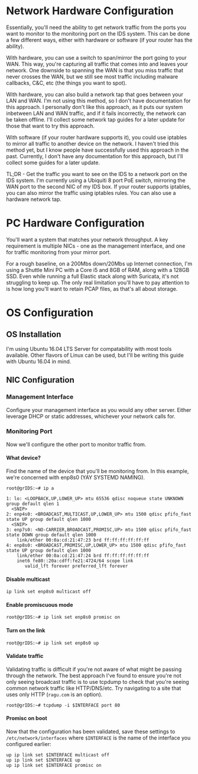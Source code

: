 # Network Hardware Configuration
Essentially, you'll need the ability to get network traffic from the ports you want to monitor to the monitoring port on the IDS system. This can be done a few different ways, either with hardware or software (if your router has the ability). 

With hardware, you can use a switch to span/mirror the port going to your WAN. This way, you're capturing all traffic that comes into and leaves your network. One downside to spanning the WAN is that you miss traffic that never crosses the WAN, but we still see most traffic including malware callbacks, C&C, etc (the things you want to spot).

With hardware, you can also build a network tap that goes between your LAN and WAN. I'm not using this method, so I don't have documentation for this approach. I personally don't like this approach, as it puts our system inbetween LAN and WAN traffic, and if it fails incorrectly, the network can be taken offline. I'll collect some network tap guides for a later update for those that want to try this approach.

With software (if your router hardware supports it), you could use iptables to mirror all traffic to another device on the network. I haven't tried this method yet, but I know people have successfully used this approach in the past. Currently, I don't have any documentation for this approach, but I'll collect some guides for a later update.

TL;DR - Get the traffic you want to see on the IDS to a network port on the IDS system. I'm currently using a Ubiquiti 8 port PoE switch, mirroring the WAN port to the second NIC of my IDS box. If your router supports iptables, you can also mirror the traffic using iptables rules. You can also use a hardware network tap.

# PC Hardware Configuration
You'll want a system that matches your network throughput. A key requirement is multiple NICs - one as the management interface, and one for traffic monitoring from your mirror port.

For a rough baseline, on a 200Mbs down/20Mbs up Internet connection, I'm using a Shuttle Mini PC with a Core i5 and 8GB of RAM, along with a 128GB SSD. Even while running a full Elastic stack along with Suricata, it's not struggling to keep up. The only real limitation you'll have to pay attention to is how long you'll want to retain PCAP files, as that's all about storage.

# OS Configuration

## OS Installation
I'm using Ubuntu 16.04 LTS Server for compatability with most tools available. Other flavors of Linux can be used, but I'll be writing this guide with Ubuntu 16.04 in mind.

## NIC Configuration
### Management Interface
Configure your management interface as you would any other server. Either leverage DHCP or static addresses, whichever your network calls for.

### Monitoring Port
Now we'll configure the other port to monitor traffic from.

#### What device?
Find the name of the device that you'll be monitoring from. In this example, we're concerned with enp8s0 (YAY SYSTEMD NAMING).

`root@grIDS:~# ip a`

```
1: lo: <LOOPBACK,UP,LOWER_UP> mtu 65536 qdisc noqueue state UNKNOWN group default qlen 1
  <SNIP>
2: enp4s0: <BROADCAST,MULTICAST,UP,LOWER_UP> mtu 1500 qdisc pfifo_fast state UP group default qlen 1000
  <SNIP>
3: enp7s0: <NO-CARRIER,BROADCAST,PROMISC,UP> mtu 1500 qdisc pfifo_fast state DOWN group default qlen 1000
    link/ether 00:0a:cd:21:47:23 brd ff:ff:ff:ff:ff:ff
4: enp8s0: <BROADCAST,PROMISC,UP,LOWER_UP> mtu 1500 qdisc pfifo_fast state UP group default qlen 1000
    link/ether 00:0a:cd:21:47:24 brd ff:ff:ff:ff:ff:ff
    inet6 fe80::20a:cdff:fe21:4724/64 scope link
       valid_lft forever preferred_lft forever
```

#### Disable multicast
```
ip link set enp8s0 multicast off
```

#### Enable promiscuous mode
```
root@grIDS:~# ip link set enp8s0 promisc on
```

#### Turn on the link
```
root@grIDS:~# ip link set enp8s0 up
```

#### Validate traffic
Validating traffic is difficult if you're not aware of what might be passing through the network. The best approach I've found to ensure you're not only seeing broadcast traffic is to use tcpdump to check that you're seeing common network traffic like HTTP/DNS/etc. Try navigating to a site that uses only HTTP (`ragu.com` is an option).

```
root@grIDS:~# tcpdump -i $INTERFACE port 80
```

#### Promisc on boot
Now that the configuration has been validated, save these settings to `/etc/network/interfaces` where `$INTERFACE` is the name of the interface you configured earlier:

```
up ip link set $INTERFACE multicast off
up ip link set $INTERFACE up
up ip link set $INTERFACE promisc on
```

